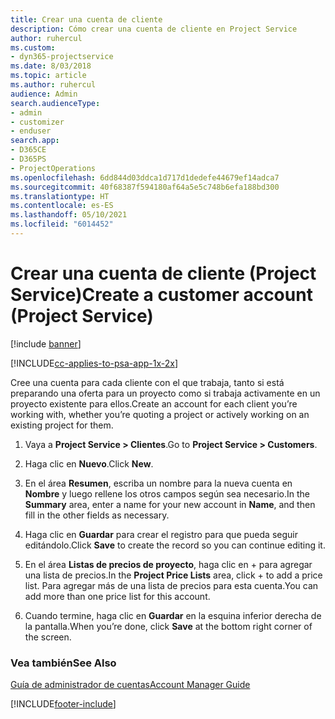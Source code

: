 ```yaml
---
title: Crear una cuenta de cliente
description: Cómo crear una cuenta de cliente en Project Service
author: ruhercul
ms.custom:
- dyn365-projectservice
ms.date: 8/03/2018
ms.topic: article
ms.author: ruhercul
audience: Admin
search.audienceType:
- admin
- customizer
- enduser
search.app:
- D365CE
- D365PS
- ProjectOperations
ms.openlocfilehash: 6dd844d03ddca1d717d1dedefe44679ef14adca7
ms.sourcegitcommit: 40f68387f594180af64a5e5c748b6efa188bd300
ms.translationtype: HT
ms.contentlocale: es-ES
ms.lasthandoff: 05/10/2021
ms.locfileid: "6014452"
---
```

# <a name="create-a-customer-account-project-service"></a><span data-ttu-id="f06d7-103">Crear una cuenta de cliente (Project Service)</span><span class="sxs-lookup"><span data-stu-id="f06d7-103">Create a customer account (Project Service)</span></span>

[!include [banner](../includes/psa-now-project-operations.md)]

[!INCLUDE[cc-applies-to-psa-app-1x-2x](../includes/cc-applies-to-psa-app-1x-2x.md)]

<span data-ttu-id="f06d7-104">Cree una cuenta para cada cliente con el que trabaja, tanto si está preparando una oferta para un proyecto como si trabaja activamente en un proyecto existente para ellos.</span><span class="sxs-lookup"><span data-stu-id="f06d7-104">Create an account for each client you’re working with, whether you’re quoting a project or actively working on an existing project for them.</span></span>  
  
1.  <span data-ttu-id="f06d7-105">Vaya a **Project Service > Clientes**.</span><span class="sxs-lookup"><span data-stu-id="f06d7-105">Go to **Project Service > Customers**.</span></span>  
  
2.  <span data-ttu-id="f06d7-106">Haga clic en **Nuevo**.</span><span class="sxs-lookup"><span data-stu-id="f06d7-106">Click **New**.</span></span>  
  
3.  <span data-ttu-id="f06d7-107">En el área **Resumen**, escriba un nombre para la nueva cuenta en **Nombre** y luego rellene los otros campos según sea necesario.</span><span class="sxs-lookup"><span data-stu-id="f06d7-107">In the **Summary** area, enter a name for your new account in **Name**, and then fill in the other fields as necessary.</span></span>  
  
4.  <span data-ttu-id="f06d7-108">Haga clic en **Guardar** para crear el registro para que pueda seguir editándolo.</span><span class="sxs-lookup"><span data-stu-id="f06d7-108">Click **Save** to create the record so you can continue editing it.</span></span>  
  
5.  <span data-ttu-id="f06d7-109">En el área **Listas de precios de proyecto**, haga clic en + para agregar una lista de precios.</span><span class="sxs-lookup"><span data-stu-id="f06d7-109">In the **Project Price Lists** area, click + to add a price list.</span></span> <span data-ttu-id="f06d7-110">Para agregar más de una lista de precios para esta cuenta.</span><span class="sxs-lookup"><span data-stu-id="f06d7-110">You can add more than one price list for this account.</span></span>  
  
6.  <span data-ttu-id="f06d7-111">Cuando termine, haga clic en **Guardar** en la esquina inferior derecha de la pantalla.</span><span class="sxs-lookup"><span data-stu-id="f06d7-111">When you’re done, click **Save** at the bottom right corner of the screen.</span></span>  
  
### <a name="see-also"></a><span data-ttu-id="f06d7-112">Vea también</span><span class="sxs-lookup"><span data-stu-id="f06d7-112">See Also</span></span>  
 [<span data-ttu-id="f06d7-113">Guía de administrador de cuentas</span><span class="sxs-lookup"><span data-stu-id="f06d7-113">Account Manager Guide</span></span>](../psa/account-manager-guide.md)


[!INCLUDE[footer-include](../includes/footer-banner.md)]
